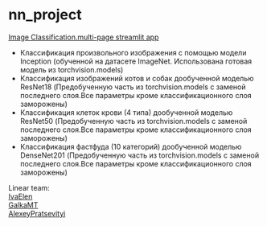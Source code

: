 # nn_project
[Image Classification.multi-page streamlit app](https://galkamt-nn-project-streamlit-app-m9zubm.streamlit.app/)<br>

- Классификация произвольного изображения с помощью модели Inception (обученной на датасете ImageNet. Использована готовая модель из torchvision.models)<br>
- Классификация изображений котов и собак дообученной моделью ResNet18 (Предобученную часть из torchvision.models с заменой последнего слоя.Все параметры кроме классификационного слоя заморожены)<br>
- Классификация клеток крови (4 типа) дообученной моделью ResNet50 (Предобученную часть из torchvision.models с заменой последнего слоя.Все параметры кроме классификационного слоя заморожены)<br>
- Классификация фастфуда (10 категорий) дообученной моделью DenseNet201 (Предобученную часть из torchvision.models с заменой последнего слоя.Все параметры кроме классификационного слоя заморожены) <br>




Linear team:<br>
[IvaElen](https://github.com/IvaElen)<br>
[GalkaMT](https://github.com/GalkaMT)<br>
[AlexeyPratsevityi](https://github.com/AlexeyPratsevityi)<br>
